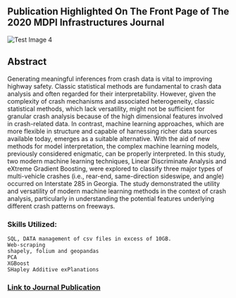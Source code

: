 ## Publication Highlighted On The Front Page of The 2020 MDPI Infrastructures Journal

![Test Image 4](https://i.ibb.co/99q3t6h/2020-09-23-Infrastrurctures-Title-Story-5-8-62.jpg)

## Abstract

Generating meaningful inferences from crash data is vital to improving highway safety. Classic statistical methods are fundamental to crash data analysis and often regarded for their interpretability. However, given the complexity of crash mechanisms and associated heterogeneity, classic statistical methods, which lack versatility, might not be sufficient for granular crash analysis because of the high dimensional features involved in crash-related data. In contrast, machine learning approaches, which are more flexible in structure and capable of harnessing richer data sources available today, emerges as a suitable alternative. With the aid of new methods for model interpretation, the complex machine learning models, previously considered enigmatic, can be properly interpreted. In this study, two modern machine learning techniques, Linear Discriminate Analysis and eXtreme Gradient Boosting, were explored to classify three major types of multi-vehicle crashes (i.e., rear-end, same-direction sideswipe, and angle) occurred on Interstate 285 in Georgia. The study demonstrated the utility and versatility of modern machine learning methods in the context of crash analysis, particularly in understanding the potential features underlying different crash patterns on freeways.

### Skills Utilized:

    SQL, DATA management of csv files in excess of 10GB.
    Web-scraping
    shapely, folium and geopandas
    PCA
    XGBoost
    SHapley Additive exPlanations

### [Link to Journal Publication](https://doi.org/10.3390/infrastructures5080062)

